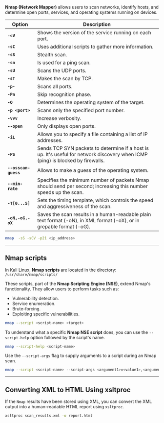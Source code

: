  **Nmap (Network Mapper)**  allows users to scan networks, identify hosts, and determine open ports, services, and operating systems running on devices.

| Option               | Description                                                                                                                     |
| -------------------- | ------------------------------------------------------------------------------------------------------------------------------- |
| **`-sV`**            | Shows the version of the service running on each port.                                                                          |
| **`-sC`**            | Uses additional scripts to gather more information.                                                                             |
| **`-sS`**            | Stealth scan.                                                                                                                   |
| **`-sn`**            | Is used for a ping scan.                                                                                                        |
| **`-sU`**            | Scans the UDP ports.                                                                                                            |
| **`-sT`**            | Makes the scan by TCP.                                                                                                          |
| **`-p-`**            | Scans all ports.                                                                                                                |
| **`-Pn`**            | Skip recognition phase.                                                                                                         |
| **`-O`**             | Determines the operating system of the target.                                                                                  |
| **`-p <port>`**      | Scans only the specified port number.                                                                                           |
| **`-vvv`**           | Increase verbosity.                                                                                                             |
| **`--open`**         | Only displays open ports.                                                                                                       |
| **`-iL`**            | Allows you to specify a file containing a list of IP addresses.                                                                 |
| **`-PS`**            | Sends TCP SYN packets to determine if a host is up. It's useful for network discovery when ICMP (ping) is blocked by firewalls. |
| **`--osscan-guess`** | Allows to make a guess of the operating system.                                                                                 |
| **`--min-rate`**     | Specifies the minimum number of packets Nmap should send per second; increasing this number speeds up the scan.                 |
| **`-T[0...5]`**      | Sets the timing template, which controls the speed and aggressiveness of the scan.                                              |
| **`-oN,-oG,-oX`**    | Saves the scan results in a human-readable plain text format (-oN), in XML format (-oX), or in grepable format (-oG).           |


```bash
nmap  -sS -sCV -p21 <ip_address>
```


---

## Nmap scripts
In Kali Linux, **Nmap scripts** are located in the directory:   `/usr/share/nmap/scripts/`

These scripts, part of the **Nmap Scripting Engine (NSE)**, extend Nmap's functionality. They allow users to perform tasks such as:

- Vulnerability detection.
- Service enumeration.
- Brute-forcing.
- Exploiting specific vulnerabilities.

```bash
nmap --script <script-name> <target>
```

To understand what a specific **Nmap NSE script** does, you can use the `--script-help` option followed by the script's name.

```bash
nmap --script-help <script-name>
```

Use the `--script-args` flag to supply arguments to a script during an Nmap scan.

```bash
nmap --script <script-name> --script-args <argument1>=<value1>,<argument2>=<value2> <target>
```

---


## Converting XML to HTML Using xsltproc

If the `Nmap` results have been stored using XML, you can convert the XML output into a human-readable HTML report using `xsltproc`.
```bash
xsltproc scan_results.xml -o report.html
```

